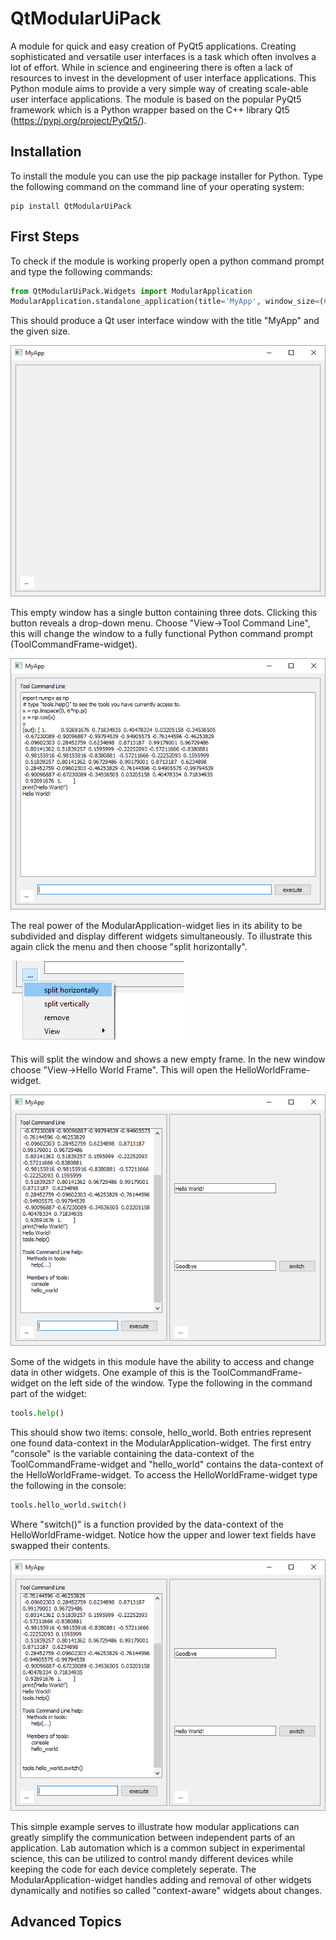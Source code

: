 # QtModularUiPack
A module for quick and easy creation of PyQt5 applications. Creating sophisticated and versatile user interfaces is a task which often involves a lot of effort. While in science and engineering there is often a lack of resources to invest in the development of user interface applications.
This Python module aims to provide a very simple way of creating scale-able user interface applications. The module is based on the popular PyQt5 framework which is a Python wrapper based on the C++ library Qt5 (https://pypi.org/project/PyQt5/).

## Installation
To install the module you can use the pip package installer for Python. Type the following command on the command line of your operating system:

```console
pip install QtModularUiPack
```

## First Steps
To check if the module is working properly open a python command prompt and type the following commands:

```python
from QtModularUiPack.Widgets import ModularApplication
ModularApplication.standalone_application(title='MyApp', window_size=(640, 480))
```
This should produce a Qt user interface window with the title "MyApp" and the given size.

![modular_application](https://github.com/dowerner/QtModularUiPack/blob/master/doc/images/modular_application.png)

This empty window has a single button containing three dots. Clicking this button reveals a drop-down menu. Choose "View->Tool Command Line", this will change the window to a fully functional Python command prompt (ToolCommandFrame-widget).

![console_test](https://github.com/dowerner/QtModularUiPack/blob/master/doc/images/modular_application_console_test.png)

The real power of the ModularApplication-widget lies in its ability to be subdivided and display different widgets simultaneously. To illustrate this again click the menu and then choose "split horizontally".

![split](https://github.com/dowerner/QtModularUiPack/blob/master/doc/images/modular_application_split.png)

This will split the window and shows a new empty frame. In the new window choose "View->Hello World Frame". This will open the HelloWorldFrame-widget.

![hello_world_widget](https://github.com/dowerner/QtModularUiPack/blob/master/doc/images/modular_application_hello_world.png)

Some of the widgets in this module have the ability to access and change data in other widgets. One example of this is the ToolCommandFrame-widget on the left side of the window. Type the following in the command part of the widget:
```python
tools.help()
```
This should show two items: console, hello_world. Both entries represent one found data-context in the ModularApplication-widget. The first entry "console" is the variable containing the data-context of the ToolCommandFrame-widget and "hello_world" contains the data-context of the HelloWorldFrame-widget. To access the HelloWorldFrame-widget type the following in the console:
```python
tools.hello_world.switch()
```
Where "switch()" is a function provided by the data-context of the HelloWorldFrame-widget. Notice how the upper and lower text fields have swapped their contents.

![hello_world_switch](https://github.com/dowerner/QtModularUiPack/blob/master/doc/images/modular_application_hello_world_switch.png)

This simple example serves to illustrate how modular applications can greatly simplify the communication between independent parts of an application. Lab automation which is a common subject in experimental science, this can be utilized to control mandy different devices while keeping the code for each device completely seperate. The ModularApplication-widget handles adding and removal of other widgets dynamically and notifies so called "context-aware" widgets about changes.

## Advanced Topics
